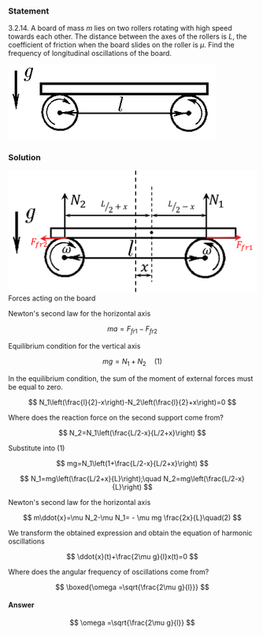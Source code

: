 ###  Statement

$3.2.14.$ A board of mass $m$ lies on two rollers rotating with high speed towards each other. The distance between the axes of the rollers is $L$, the coefficient of friction when the board slides on the roller is $\mu$. Find the frequency of longitudinal oscillations of the board.

![ For problem $3.2.14$ |423x153, 39%](../../img/3.2.14/3.2.14.png)

### Solution

![ Forces acting on the board |1257x618, 39%](../../img/3.2.14/3.2.14_1.png)  Forces acting on the board

Newton's second law for the horizontal axis

$$
ma=F_{fr1}-F_{fr2}
$$

Equilibrium condition for the vertical axis

$$
mg=N_1+N_2\quad(1)
$$

In the equilibrium condition, the sum of the moment of external forces must be equal to zero.

$$
N_1\left(\frac{l}{2}-x\right)-N_2\left(\frac{l}{2}+x\right)=0
$$

Where does the reaction force on the second support come from?

$$
N_2=N_1\left(\frac{L/2-x}{L/2+x}\right)
$$

Substitute into $(1)$

$$
mg=N_1\left(1+\frac{L/2-x}{L/2+x}\right)
$$

$$
N_1=mg\left(\frac{L/2+x}{L}\right);\quad N_2=mg\left(\frac{L/2-x}{L}\right)
$$

Newton's second law for the horizontal axis

$$
m\ddot{x}=\mu N_2-\mu N_1= - \mu mg \frac{2x}{L}\quad(2)
$$

We transform the obtained expression and obtain the equation of harmonic oscillations

$$
\ddot{x}(t)+\frac{2\mu g}{l}x(t)=0
$$

Where does the angular frequency of oscillations come from?

$$
\boxed{\omega =\sqrt{\frac{2\mu g}{l}}}
$$

#### Answer

$$
\omega =\sqrt{\frac{2\mu g}{l}}
$$